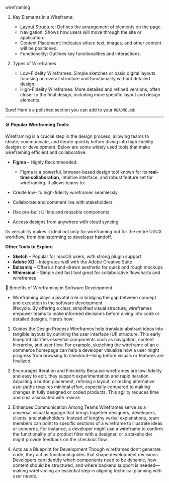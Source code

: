 wireframing

1. Key Elements in a Wireframe:

   - Layout Structure: Defines the arrangement of elements on the page.
   - Navigation: Shows how users will move through the site or application.
   - Content Placement: Indicates where text, images, and other content will be positioned.
   - Functionality: Outlines key functionalities and interactions.

2. Types of Wireframes

   - Low-Fidelity Wireframes: Simple sketches or basic digital layouts focusing on overall structure and functionality
     without detailed design.
   - High-Fidelity Wireframes: More detailed and refined versions, often closer to the final design, including more
     specific layout and design elements.

Sure! Here's a polished section you can add to your `README.md`:

---

🛠️ **Popular Wireframing Tools:**

Wireframing is a crucial step in the design process, allowing teams to ideate, communicate, and iterate quickly before diving into high-fidelity designs or development. Below are some widely used tools that make wireframing efficient and collaborative:

- **Figma** – Highly Recommended:

  - Figma is a powerful, browser-based design tool known for its **real-time collaboration**, intuitive interface, and
    robust feature set for wireframing. It allows teams to:

- Create low- to high-fidelity wireframes seamlessly
- Collaborate and comment live with stakeholders
- Use pre-built UI kits and reusable components
- Access designs from anywhere with cloud syncing

Its versatility makes it ideal not only for wireframing but for the entire UI/UX workflow, from brainstorming to developer handoff.

**Other Tools to Explore**

- **Sketch** – Popular for macOS users, with strong plugin support
- **Adobe XD** – Integrates well with the Adobe Creative Suite
- **Balsamiq** – Offers a hand-drawn aesthetic for quick and rough mockups
- **Whimsical** – Simple and fast tool great for collaborative flowcharts and wireframes

🔧 Benefits of Wireframing in Software Development

- Wireframing plays a pivotal role in bridging the gap between concept and execution in the software development  
  lifecycle. By offering a clear, simplified visual structure, wireframes empower teams to make informed decisions before diving into code or detailed designs. Here’s how:

1. Guides the Design Process
   Wireframes help translate abstract ideas into tangible layouts by outlining the user interface (UI) structure. This early blueprint clarifies essential components such as navigation, content hierarchy, and user flow. For example, sketching the wireframe of an e-commerce homepage can help a developer visualize how a user might progress from browsing to checkout—long before visuals or features are finalized.

2. Encourages Iteration and Flexibility
   Because wireframes are low-fidelity and easy to edit, they support experimentation and rapid iteration. Adjusting a button placement, refining a layout, or testing alternative user paths requires minimal effort, especially compared to making changes in fully designed or coded products. This agility reduces time and cost associated with rework.

3. Enhances Communication Among Teams
   Wireframes serve as a universal visual language that brings together designers, developers, clients, and stakeholders. Instead of lengthy verbal explanations, team members can point to specific sections of a wireframe to illustrate ideas or concerns. For instance, a developer might use a wireframe to confirm the functionality of a product filter with a designer, or a stakeholder might provide feedback on the checkout flow.

4. Acts as a Blueprint for Development
   Though wireframes don’t generate code, they act as functional guides that shape development decisions. Developers can identify which components need to be dynamic, how content should be structured, and where backend support is needed—making wireframing an essential step in aligning technical planning with user needs.
